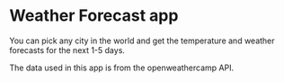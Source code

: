 # Weather Forecast app

You can pick any city in the world and get the 
temperature and weather forecasts for the 
next 1-5 days.

The data used in this app is from the openweathercamp API.